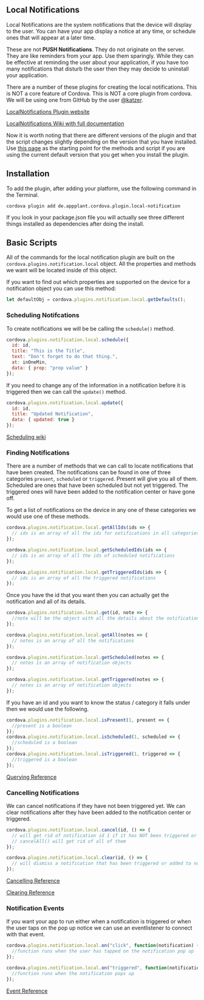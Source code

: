 ## Local Notifications

Local Notifications are the system notifications that the device will display to the user. You can have your app display a notice at any time, or schedule ones that will appear at a later time.

These are not **PUSH Notifications**. They do not originate on the server. They are like reminders from your app. Use them sparingly. While they can be effective at reminding the user about your application, if you have too many notifications that disturb the user then they may decide to uninstall your application.

There are a number of these plugins for creating the local notifications. This is NOT a core feature of Cordova. This is NOT a core plugin from cordova. We will be using one from GitHub by the user [@katzer](https://github.com/katzer).

[LocalNotifications Plugin website](https://github.com/katzer/cordova-plugin-local-notifications)

[LocalNotifications Wiki with full documentation](https://github.com/katzer/cordova-plugin-local-notifications/wiki)

Now it is worth noting that there are different versions of the plugin and that the script changes slightly depending on the version that you have installed. Use [this page](https://github.com/Salesfloor/cordova-plugin-local-notifications) as the starting point for the methods and script if you are using the current default version that you get when you install the plugin.

## Installation

To add the plugin, after adding your platform, use the following command in the Terminal.

```
cordova plugin add de.appplant.cordova.plugin.local-notification
```

If you look in your package.json file you will actually see three different things installed as dependencies after doing the install.

## Basic Scripts

All of the commands for the local notification plugin are built on the `cordova.plugins.notification.local` object. All the properties and methods we want will be located inside of this object.

If you want to find out which properties are supported on the device for a notification object you can use this method:

```js
let defaultObj = cordova.plugins.notification.local.getDefaults();
```

### Scheduling Notifcations

To create notifications we will be be calling the `schedule()` method.

```js
cordova.plugins.notification.local.schedule({
  id: id,
  title: "This is the Title",
  text: "Don't forget to do that thing.",
  at: inOneMin,
  data: { prop: "prop value" }
});
```

If you need to change any of the information in a notification before it is triggered then we can call the `update()` method.

```js
cordova.plugins.notification.local.update({
  id: id,
  title: "Updated Notification",
  data: { updated: true }
});
```

[Scheduling wiki](https://github.com/katzer/cordova-plugin-local-notifications/wiki/04.-Scheduling)

### Finding Notifications

There are a number of methods that we can call to locate notifications that have been created. The notifications can be found in one of three categories `present`, `scheduled` or `triggered`. Present will give you all of them. Scheduled are ones that have been scheduled but not yet triggered. The triggered ones will have been added to the notification center or have gone off.

To get a list of notifications on the device in any one of these categories we would use one of these methods.

```js
cordova.plugins.notification.local.getAllIds(ids => {
  // ids is an array of all the ids for notifications in all categories
});

cordova.plugins.notification.local.getScheduledIds(ids => {
  // ids is an array of all the ids of scheduled notifications
});

cordova.plugins.notification.local.getTriggeredIds(ids => {
  // ids is an array of all the triggered notifications
});
```

Once you have the id that you want then you can actually get the notification and all of its details.

```js
cordova.plugins.notification.local.get(id, note => {
  //note will be the object with all the details about the notification.
});

cordova.plugins.notification.local.getAll(notes => {
  // notes is an array of all the notifications
});

cordova.plugins.notification.local.getScheduled(notes => {
  // notes is an array of notification objects
});

cordova.plugins.notification.local.getTriggered(notes => {
  // notes is an array of notification objects
});
```

If you have an id and you want to know the status / category it falls under then we would use the following.

```js
cordova.plugins.notification.local.isPresent(1, present => {
  //present is a boolean
});
cordova.plugins.notification.local.isScheduled(1, scheduled => {
  //scheduled is a boolean
});
cordova.plugins.notification.local.isTriggered(1, triggered => {
  //triggered is a boolean
});
```

[Querying Reference](https://github.com/katzer/cordova-plugin-local-notifications/wiki/08.-Querying)

### Cancelling Notifications

We can cancel notifications if they have not been triggered yet. We can clear notifications after they have been added to the notification center or triggered.

```js
cordova.plugins.notification.local.cancel(id, () => {
  // will get rid of notification id 1 if it has NOT been triggered or added to the notification center
  // cancelAll() will get rid of all of them
});

cordova.plugins.notification.local.clear(id, () => {
  // will dismiss a notification that has been triggered or added to notification center
});
```

[Cancelling Reference](https://github.com/katzer/cordova-plugin-local-notifications/wiki/07.-Cancelation)

[Clearing Reference](https://github.com/katzer/cordova-plugin-local-notifications/wiki/06.-Clear)

### Notification Events

If you want your app to run either when a notification is triggered or when the user taps on the pop up notice we can use an eventlistener to connect with that event.

```js
cordova.plugins.notification.local.on("click", function(notification) {
  //function runs when the user has tapped on the notification pop up
});

cordova.plugins.notification.local.on("triggered", function(notification) {
  //function runs when the notification pops up
});
```

<YouTube
  title=""
  url=""
/>

[Event Reference](https://github.com/katzer/cordova-plugin-local-notifications/wiki/09.-Events)
